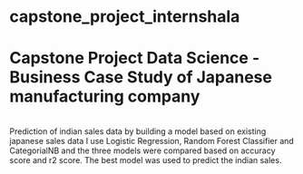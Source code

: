 # capstone_project_internshala
<h1>Capstone Project Data Science -Business Case Study of Japanese manufacturing company</h1><br>
Prediction of indian sales data by building a model based on existing japanese sales data
I use Logistic Regression, Random Forest Classifier and CategorialNB and the three models were compared based on accuracy score and r2 score. The best model was used to predict the indian sales.

